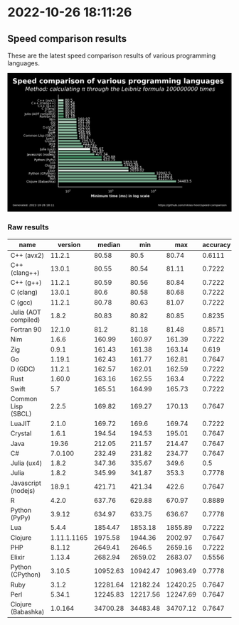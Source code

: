 # 2022-10-26 18:11:26

## Speed comparison results

These are the latest speed comparison results of various programming languages.

![plot](../assets/2022-10-26T181126/combined_results.png "Speed comparison of programming languages")

### Raw results

| name                 | version     | median   | min      | max      | accuracy |
| -------------------- | ----------- | -------- | -------- | -------- | -------- |
| C++ (avx2)           | 11.2.1      | 80.58    | 80.5     | 80.74    | 0.6111   |
| C++ (clang++)        | 13.0.1      | 80.55    | 80.54    | 81.11    | 0.7222   |
| C++ (g++)            | 11.2.1      | 80.59    | 80.56    | 80.84    | 0.7222   |
| C (clang)            | 13.0.1      | 80.6     | 80.58    | 80.68    | 0.7222   |
| C (gcc)              | 11.2.1      | 80.78    | 80.63    | 81.07    | 0.7222   |
| Julia (AOT compiled) | 1.8.2       | 80.83    | 80.82    | 80.85    | 0.8235   |
| Fortran 90           | 12.1.0      | 81.2     | 81.18    | 81.48    | 0.8571   |
| Nim                  | 1.6.6       | 160.99   | 160.97   | 161.39   | 0.7222   |
| Zig                  | 0.9.1       | 161.43   | 161.38   | 163.14   | 0.619    |
| Go                   | 1.19.1      | 162.43   | 161.77   | 162.81   | 0.7647   |
| D (GDC)              | 11.2.1      | 162.57   | 162.01   | 162.59   | 0.7222   |
| Rust                 | 1.60.0      | 163.16   | 162.55   | 163.4    | 0.7222   |
| Swift                | 5.7         | 165.51   | 164.99   | 165.73   | 0.7222   |
| Common Lisp (SBCL)   | 2.2.5       | 169.82   | 169.27   | 170.13   | 0.7647   |
| LuaJIT               | 2.1.0       | 169.72   | 169.6    | 169.74   | 0.7222   |
| Crystal              | 1.6.1       | 194.54   | 194.53   | 195.01   | 0.7647   |
| Java                 | 19.36       | 212.05   | 211.57   | 214.47   | 0.7647   |
| C#                   | 7.0.100     | 232.49   | 231.82   | 234.77   | 0.7647   |
| Julia (ux4)          | 1.8.2       | 347.36   | 335.67   | 349.6    | 0.5      |
| Julia                | 1.8.2       | 345.99   | 341.87   | 353.3    | 0.7778   |
| Javascript (nodejs)  | 18.9.1      | 421.71   | 421.34   | 422.6    | 0.7647   |
| R                    | 4.2.0       | 637.76   | 629.88   | 670.97   | 0.8889   |
| Python (PyPy)        | 3.9.12      | 634.97   | 633.75   | 636.67   | 0.7778   |
| Lua                  | 5.4.4       | 1854.47  | 1853.18  | 1855.89  | 0.7222   |
| Clojure              | 1.11.1.1165 | 1975.58  | 1944.36  | 2002.97  | 0.7647   |
| PHP                  | 8.1.12      | 2649.41  | 2646.5   | 2659.16  | 0.7222   |
| Elixir               | 1.13.4      | 2682.94  | 2659.02  | 2683.07  | 0.5556   |
| Python (CPython)     | 3.10.5      | 10952.63 | 10942.47 | 10963.49 | 0.7778   |
| Ruby                 | 3.1.2       | 12281.64 | 12182.24 | 12420.25 | 0.7647   |
| Perl                 | 5.34.1      | 12245.83 | 12217.56 | 12247.69 | 0.7647   |
| Clojure (Babashka)   | 1.0.164     | 34700.28 | 34483.48 | 34707.12 | 0.7647   |
